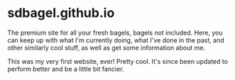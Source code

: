# sdbagel.github.io
The premium site for all your fresh bagels, bagels not included. Here, you can keep up with what I'm currently doing, what I've done in the past, and other similarly cool stuff, as well as get some information about me.

This was my very first website, ever! Pretty cool. It's since been updated to perform better and be a little bit fancier.
